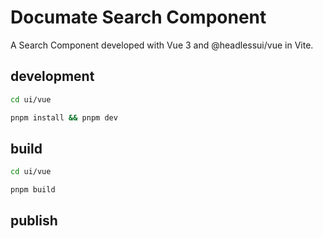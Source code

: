 # Documate Search Component

A Search Component developed with Vue 3 and @headlessui/vue in Vite.

## development

```sh
cd ui/vue

pnpm install && pnpm dev

```


## build

```sh
cd ui/vue

pnpm build

```

## publish

<!-- TODO -->

